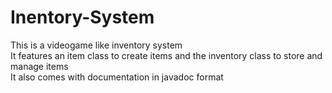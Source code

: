 # Inentory-System
This is a videogame like inventory system <br>
It features an item class to create items and the inventory class to store and manage items <br>
It also comes with documentation in javadoc format
